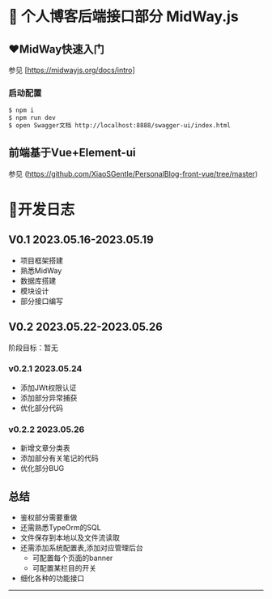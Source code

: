 # 🚀 个人博客后端接口部分 MidWay.js


## ❤️MidWay快速入门

参见 [https://midwayjs.org/docs/intro]

### 启动配置

```bash
$ npm i
$ npm run dev
$ open Swagger文档 http://localhost:8888/swagger-ui/index.html
```

## 前端基于Vue+Element-ui

参见 (https://github.com/XiaoSGentle/PersonalBlog-front-vue/tree/master)


# 🎫开发日志

## V0.1 2023.05.16-2023.05.19

* 项目框架搭建
* 熟悉MidWay
* 数据库搭建
* 模块设计
* 部分接口编写

## V0.2 2023.05.22-2023.05.26

阶段目标：暂无

### v0.2.1 2023.05.24
* 添加JWt权限认证
* 添加部分异常捕获
* 优化部分代码

### v0.2.2 2023.05.26
* 新增文章分类表
* 添加部分有关笔记的代码
* 优化部分BUG

## 总结

* 鉴权部分需要重做
* 还需熟悉TypeOrm的SQL
* 文件保存到本地以及文件流读取
* 还需添加系统配置表,添加对应管理后台
  * 可配置每个页面的banner
  * 可配置某栏目的开关
* 细化各种的功能接口

--- 




